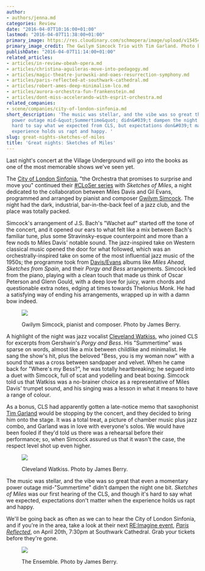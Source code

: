 ```yaml
---
author:
- authors/jenna.md
categories: Review
date: "2016-04-07T10:16:00+01:00"
lastmod: "2016-04-07T11:38:00+01:00"
primary_image: https://res.cloudinary.com/schmopera/image/upload/v1545409169/media/webhook-uploads/1460022879820/2016-04-07--G-Simcock-Trio-Tim-Garland_Cr-James-Berry.jpg.jpg
primary_image_credit: The Gwilym Simcock Trio with Tim Garland. Photo by James Berry.
publishDate: "2016-04-07T11:14:00+01:00"
related_articles:
- articles/in-review-obeah-opera.md
- articles/christina-aguileras-move-into-pedagogy.md
- articles/magic-theatre-jurowski-and-oaes-resurrection-symphony.md
- articles/paris-reflected-at-southwark-cathedral.md
- articles/robert-ames-deep-minimalism-lco.md
- articles/aurora-orchestra-fun-frankenstein.md
- articles/dont-miss-accelerando-with-esprit-orchestra.md
related_companies:
- scene/companies/city-of-london-sinfonia.md
short_description: 'The music was stellar, and the vibe was so great that even a momentary
  power outage mid-&quot;Summertime&quot; didn&#039;t dampen the night one bit. It&#039;s
  hard to say what we expected from CLS, but expectations don&#039;t matter when the
  experience holds us rapt and happy. '
slug: great-nights-sketches-of-miles
title: 'Great nights: Sketches of Miles'
---
```


Last night's concert at the Village Underground will go into the books as one of the most memorable shows we've seen yet.

The [City of London Sinfonia](/scene/companies/city-of-london-sinfonia/), "the Orchestra that promises to surprise and move you" continued their [#CLoSer series](https://cityoflondonsinfonia.co.uk/whats-on/closer/) with *Sketches of Miles*, a night dedicated to the collaboration between Miles Davis and Gil Evans, programmed and arranged by pianist and composer [Gwilym Simcock](http://www.gwilymsimcock.com/). The night had the dark, industrial, bar-in-the-back feel of a jazz club, and the place was totally packed.

Simcock's arrangement of J.S. Bach's "Wachet auf" started off the tone of the concert, and it opened our ears to what felt like a mix between Bach's familiar tune, plus some Stravinsky-esque counterpoint and more than a few nods to Miles Davis' notable sound. The jazz-inspired take on Western classical music opened the door for what followed, which was an orchestrally-inspired take on some of the most influential jazz music of the 1950s; the programme took from [Davis/Evans](https://en.wikipedia.org/wiki/Miles_Davis_%26_Gil_Evans:_The_Complete_Columbia_Studio_Recordings) albums like *Miles Ahead*, *Sketches from Spain*, and their *Porgy and Bess* arrangements. Simcock led from the piano, playing with a clean touch that made us think of Oscar Peterson and Glenn Gould, with a deep love for juicy, warm chords and questionable extra notes, edging at times towards Thelonius Monk. He had a satisfying way of ending his arrangements, wrapped up in with a damn bow indeed.

<figure data-type="image">

![](https://res.cloudinary.com/schmopera/image/upload/v1545409169/media/webhook-uploads/1460022988168/6Apr16-CLoSer-Gwilym-Simcock_Credit-James-Berry.jpg.jpg)
<figcaption>Gwilym Simcock, pianist and composer. Photo by James Berry.</figcaption>
</figure>

A highlight of the night was jazz vocalist [Cleveland Watkiss](http://www.clevelandwatkiss.net/), who joined CLS for excerpts from Gershwin's *Porgy and Bess*. His "Summertime" was sparse on words, almost like a mix between childlike and minimalist. He sang the show's hit, plus the beloved "Bess, you is my woman now" with a sound that was a cross between sandpaper and velvet. When he came back for "Where's my Bess?", he was totally heartbreaking; he segued into a duet with Simcock, full of scat and yodelling and beat boxing. Simcock told us that Watkiss was a no-brainer choice as a representative of Miles Davis' trumpet sound, and his singing was a lesson in what it means to have a range of colour.

As a bonus, CLS had apparently gotten a late-notice memo that saxophonist [Tim Garland](http://www.timgarland.com/) would be stopping by the concert, and they decided to bring him onto the stage. It was a total treat, a picture of chamber music plus jazz combo, and Garland was in love with everyone's solos. We would have been fooled if they'd told us there was a rehearsal before their performance; so, when Simcock assured us that it wasn't the case, the respect level shot up even higher.

<figure data-type="image">

![](https://res.cloudinary.com/schmopera/image/upload/v1545409169/media/webhook-uploads/1460023053437/6Apr16-CLoSer-Cleveland-Watkiss_Credit-James-Berry.jpg.jpg)
<figcaption>Cleveland Watkiss. Photo by James Berry.</figcaption>
</figure>

The music was stellar, and the vibe was so great that even a momentary power outage mid-"Summertime" didn't dampen the night one bit. *Sketches of Miles* was our first hearing of the CLS, and though it's hard to say what we expected, expectations don't matter when the experience holds us rapt and happy. 

We'll be going back as often as we can to hear the City of London Sinfonia, and if you're in the area, take a look at their next [RE:Imagine event](https://cityoflondonsinfonia.co.uk/whats-on/reimagine/), [*Paris Reflected*](https://cityoflondonsinfonia.co.uk/whats-on/2182/paris-reflected/), on April 20th, 7:30pm at Southwark Cathedral. Grab your tickets before they're gone.

<figure data-type="image">

![](https://res.cloudinary.com/schmopera/image/upload/v1545409169/media/webhook-uploads/1460023101896/6Apr16-CLoSer-ensemble-shot_Credit-James-Berry.jpg.jpg)
<figcaption>The Ensemble. Photo by James Berry.</figcaption>
</figure>
